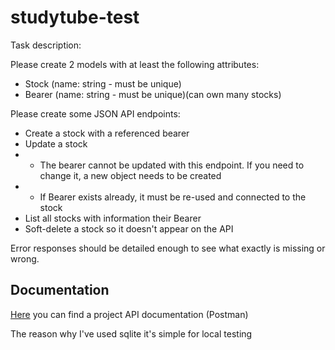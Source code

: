 # studytube-test

Task description:

Please create 2 models with at least the following attributes:

* Stock (name: string - must be unique)
* Bearer (name: string - must be unique)(can own many stocks)

Please create some JSON API endpoints:
* Create a stock with a referenced bearer
* Update a stock
* * The bearer cannot be updated with this endpoint. If you need to change it, a new object needs to be created
* * If Bearer exists already, it must be re-used and connected to the stock
* List all stocks with information their Bearer
* Soft-delete a stock so it doesn't appear on the API

Error responses should be detailed enough to see what exactly is missing or wrong.

## Documentation

[Here](https://documenter.getpostman.com/view/17833699/UVREjPvw) you can find a project API documentation (Postman)

The reason why I've used sqlite it's simple for local testing